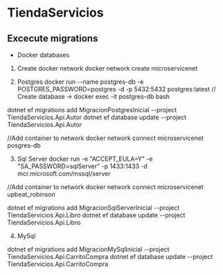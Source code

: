 # TiendaServicios

## Excecute migrations

- Docker databases
1. Create docker network
docker network create microservicenet

2. Postgres
docker run --name postgres-db -e POSTGRES_PASSWORD=postgres -d -p 5432:5432 postgres:latest
// Create database -> docker exec -it postgres-db bash

dotnet ef migrations add MigracionPostgresInicial --project TiendaServicios.Api.Autor
dotnet ef database update --project TiendaServicios.Api.Autor

//Add container to network
docker network connect microservicenet posgres-db

3. Sql Server
docker run -e "ACCEPT_EULA=Y" -e "SA_PASSWORD=sqlServer" -p 1433:1433 -d mcr.microsoft.com/mssql/server

//Add container to network
docker network connect microservicenet upbeat_robinson

dotnet ef migrations add MigracionSqlServerInicial --project TiendaServicios.Api.Libro
dotnet ef database update --project TiendaServicios.Api.Libro

4. MySql



dotnet ef migrations add MigracionMySqlInicial --project TiendaServicios.Api.CarritoCompra
dotnet ef database update --project TiendaServicios.Api.CarritoCompra
